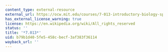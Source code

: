 ```yaml
---
content_type: external-resource
external_url: https://ocw.mit.edu/courses/7-013-introductory-biology-spring-2018/
has_external_license_warning: true
license: https://en.wikipedia.org/wiki/All_rights_reserved
status: ''
title: '*7.013*'
uid: b79b1d40-5fe5-458c-becf-3af383f36114
wayback_url: ''
---
```

